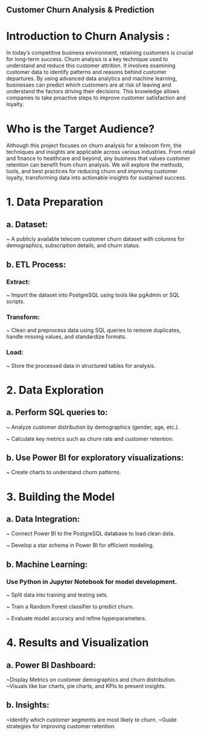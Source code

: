 ## Customer Churn Analysis & Prediction

# Introduction to Churn Analysis :
In today’s competitive business environment, retaining customers is crucial for long-term success. Churn analysis is a key technique used to understand and reduce this customer attrition. It involves examining customer data to identify patterns and reasons behind customer departures. By using advanced data analytics and machine learning, businesses can predict which customers are at risk of leaving and understand the factors driving their decisions. This knowledge allows companies to take proactive steps to improve customer satisfaction and loyalty.

# Who is the Target Audience?
Although this project focuses on churn analysis for a telecom firm, the techniques and insights are applicable across various industries. From retail and finance to healthcare and beyond, any business that values customer retention can benefit from churn analysis. We will explore the methods, tools, and best practices for reducing churn and improving customer loyalty, transforming data into actionable insights for sustained success.

# 1. Data Preparation
## a. Dataset:
~ A publicly available telecom customer churn dataset with columns for demographics, subscription details, and churn status.
## b. ETL Process:
### Extract:
~ Import the dataset into PostgreSQL using tools like pgAdmin or SQL scripts.
### Transform:
~ Clean and preprocess data using SQL queries to remove duplicates, handle missing values, and standardize formats.
### Load:
~ Store the processed data in structured tables for analysis.
# 2. Data Exploration
## a. Perform SQL queries to:
~ Analyze customer distribution by demographics (gender, age, etc.).

~ Calculate key metrics such as churn rate and customer retention.
## b. Use Power BI for exploratory visualizations:
~ Create charts to understand churn patterns.
# 3. Building the Model
## a. Data Integration:

~ Connect Power BI to the PostgreSQL database to load clean data.

~ Develop a star schema in Power BI for efficient modeling.

## b. Machine Learning:

### Use Python in Jupyter Notebook for model development.
~ Split data into training and testing sets.

~ Train a Random Forest classifier to predict churn.

~ Evaluate model accuracy and refine hyperparameters.


# 4. Results and Visualization
## a. Power BI Dashboard:

~Display Metrics on customer demographics and churn distribution.
~Visuals like bar charts, pie charts, and KPIs to present insights.
## b. Insights:

~Identify which customer segments are most likely to churn.
~Guide strategies for improving customer retention.
